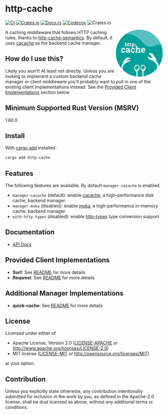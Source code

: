 # http-cache

[![CI](https://img.shields.io/github/workflow/status/06chaynes/http-cache/Rust?label=CI&style=for-the-badge)](https://github.com/06chaynes/http-cache/actions/workflows/rust.yml)
[![Crates.io](https://img.shields.io/crates/v/http-cache?style=for-the-badge)](https://crates.io/crates/http-cache)
[![Docs.rs](https://img.shields.io/docsrs/http-cache?style=for-the-badge)](https://docs.rs/http-cache)
[![Codecov](https://img.shields.io/codecov/c/github/06chaynes/http-cache?style=for-the-badge)](https://app.codecov.io/gh/06chaynes/http-cache)
![Crates.io](https://img.shields.io/crates/l/http-cache?style=for-the-badge)

<img align="right" src="https://raw.githubusercontent.com/06chaynes/http-cache/latest/.assets/images/http-cache_logo_bluegreen.svg" height="150px" alt="the http-cache logo">

A caching middleware that follows HTTP caching rules,
thanks to [http-cache-semantics](https://github.com/kornelski/rusty-http-cache-semantics).
By default, it uses [cacache](https://github.com/zkat/cacache-rs) as the backend cache manager.

## How do I use this?

Likely you won't! At least not directly. Unless you are looking to implement a custom backend cache manager
or client middleware you'll probably want to pull in one of the existing client implementations instead.
See the [Provided Client Implementations](#provided-client-implementations) section below.

## Minimum Supported Rust Version (MSRV)

1.60.0

## Install

With [cargo add](https://github.com/killercup/cargo-edit#Installation) installed :

```sh
cargo add http-cache
```

## Features

The following features are available. By default `manager-cacache` is enabled.

- `manager-cacache` (default): enable [cacache](https://github.com/zkat/cacache-rs), a high-performance disk cache, backend manager.
- `manager-moka` (disabled): enable [moka](https://github.com/moka-rs/moka), a high-performance in-memory cache, backend manager.
- `with-http-types` (disabled): enable [http-types](https://github.com/http-rs/http-types) type conversion support

## Documentation

- [API Docs](https://docs.rs/http-cache)

## Provided Client Implementations

- **Surf**: See [README](https://github.com/06chaynes/http-cache/blob/latest/http-cache-surf/README.md) for more details
- **Reqwest**: See [README](https://github.com/06chaynes/http-cache/blob/latest/http-cache-reqwest/README.md) for more details

## Additional Manager Implementations

- **quick-cache**: See [README](https://github.com/06chaynes/http-cache/blob/latest/http-cache-quickcache/README.md) for more details

## License

Licensed under either of

- Apache License, Version 2.0
  ([LICENSE-APACHE](https://github.com/06chaynes/http-cache/blob/latest/LICENSE-APACHE) or <http://www.apache.org/licenses/LICENSE-2.0>)
- MIT license
  ([LICENSE-MIT](https://github.com/06chaynes/http-cache/blob/latest/LICENSE-MIT) or <http://opensource.org/licenses/MIT>)

at your option.

## Contribution

Unless you explicitly state otherwise, any contribution intentionally submitted
for inclusion in the work by you, as defined in the Apache-2.0 license, shall be
dual licensed as above, without any additional terms or conditions.
